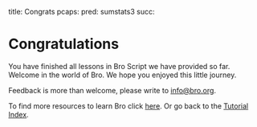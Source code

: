 title: Congrats
pcaps:
pred: sumstats3
succ: 

Congratulations
==========================

You have finished all lessons in Bro Script we have provided so far.
Welcome in the world of Bro. We hope you enjoyed this little journey.

Feedback is more than welcome, please write to [info@bro.org](info@bro.org).

To find more resources to learn Bro click [here](https://www.bro.org/documentation/index.html).
Or go back to the [Tutorial Index](https://www.bro.org/documentation/tutorials/index.html).
